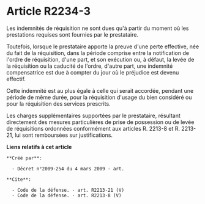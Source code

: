 # Article R2234-3

Les indemnités de réquisition ne sont dues qu'à partir du moment où les prestations requises sont fournies par le
prestataire. 

Toutefois, lorsque le prestataire apporte la preuve d'une perte effective, née du fait de la réquisition, dans la période
comprise entre la notification de l'ordre de réquisition, d'une part, et son exécution ou, à défaut, la levée de la
réquisition ou la caducité de l'ordre, d'autre part, une indemnité compensatrice est due à compter du jour où le préjudice
est devenu effectif. 

Cette indemnité est au plus égale à celle qui serait accordée, pendant une période de même durée, pour la réquisition d'usage
du bien considéré ou pour la réquisition des services prescrits. 

Les charges supplémentaires supportées par le prestataire, résultant directement des mesures particulières de prise de
possession ou de levée de réquisitions ordonnées conformément aux articles R. 2213-8 et R. 2213-21, lui sont remboursées sur
justifications.

**Liens relatifs à cet article**

	**Créé par**:

	  - Décret n°2009-254 du 4 mars 2009 - art.

	**Cite**:

	  - Code de la défense. - art. R2213-21 (V)
	  - Code de la défense. - art. R2213-8 (V)
